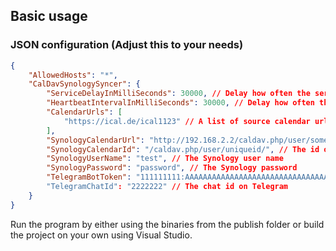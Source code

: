 ## Basic usage

### JSON configuration (Adjust this to your needs)
```json
{
    "AllowedHosts": "*",
    "CalDavSynologySyncer": {
        "ServiceDelayInMilliSeconds": 30000, // Delay how often the service syncs
        "HeartbeatIntervalInMilliSeconds": 30000, // Delay how often the service logs a heartbeat message
        "CalendarUrls": [
            "https://ical.de/ical1123" // A list of source calendar urls (e.g. from the web)
        ],
        "SynologyCalendarUrl": "http://192.168.2.2/caldav.php/user/someid", // Your URL to your Synology calendar
        "SynologyCalendarId": "/caldav.php/user/uniqueid/", // The id of the Synology calendar
        "SynologyUserName": "test", // The Synology user name
        "SynologyPassword": "password", // The Synology password
        "TelegramBotToken": "111111111:AAAAAAAAAAAAAAAAAAAAAAAAAAAAAAAAAAA", // A bot token from Telegram to send error logs to a chat, follow https://core.telegram.org/bots/api
        "TelegramChatId": "2222222" // The chat id on Telegram
    }
}
```

Run the program by either using the binaries from the publish folder or build the project on your own using Visual Studio.